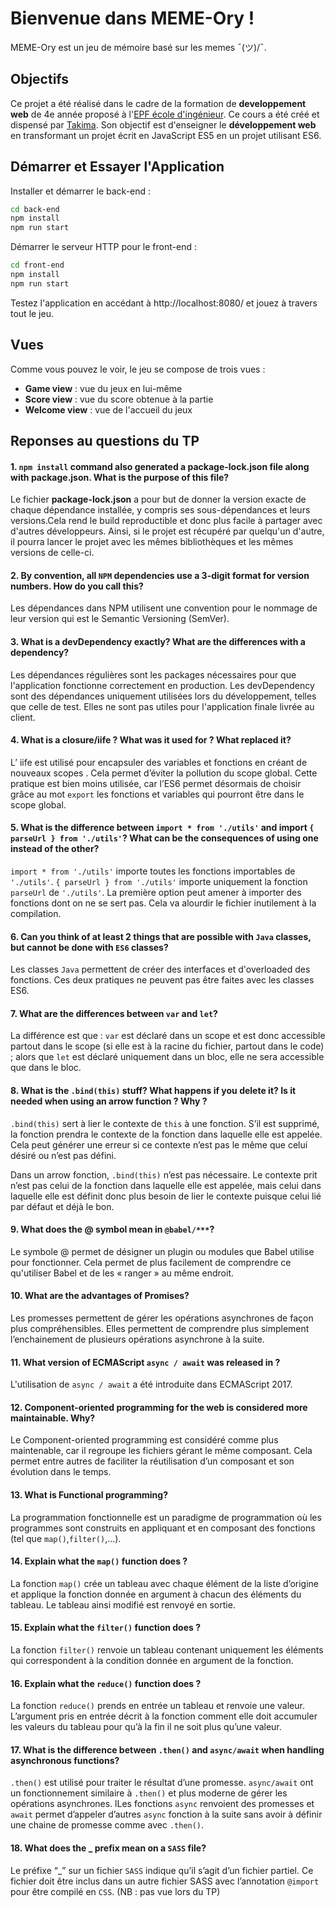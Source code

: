 # Bienvenue dans MEME-Ory !
MEME-Ory est un jeu de mémoire basé sur les memes ¯(ツ)/¯.

## Objectifs
Ce projet a été réalisé dans le cadre de la formation de **developpement web** de 
4e année proposé à l'[EPF école d'ingénieur](https://www.epf.fr/).
Ce cours a été créé et dispensé par [Takima](https://www.takima.fr/).
Son objectif est d'enseigner le **développement web** en transformant un 
projet écrit en JavaScript ES5 en un projet utilisant ES6.

## Démarrer et Essayer l'Application
Installer et démarrer le back-end :

```bash
cd back-end
npm install
npm run start
```
Démarrer le serveur HTTP pour le front-end :

```bash
cd front-end
npm install
npm run start
```
Testez l'application en accédant à http://localhost:8080/ et jouez à travers tout le jeu.

## Vues
Comme vous pouvez le voir, le jeu se compose de trois vues :

* __Game view__ : vue du jeux en lui-même
* __Score view__ : vue du score obtenue à la partie
* __Welcome view__ : vue de l'accueil du jeux

## Reponses au questions du TP

#### 1. `npm install` command also generated a **package-lock.json** file along with **package.json**. What is the purpose of this file?

Le fichier **package-lock.json** a pour but de donner la version exacte de chaque dépendance installée, y compris ses sous-dépendances et leurs versions.Cela rend le build reproductible et donc plus facile à partager avec d'autres développeurs. Ainsi, si le projet est récupéré par quelqu'un d'autre, il pourra lancer le projet avec les mêmes bibliothèques et les mêmes versions de celle-ci.

#### 2. By convention, all `NPM` dependencies use a 3-digit format for version numbers. How do you call this?

Les dépendances dans NPM utilisent une convention pour le nommage de leur version qui est le Semantic Versioning (SemVer).

#### 3. What is a devDependency exactly? What are the differences with a dependency?

Les dépendances régulières sont les packages nécessaires pour que l'application fonctionne correctement en production. Les devDependency sont des dépendances uniquement utilisées lors du développement, telles que celle de test. Elles ne sont pas utiles pour l'application finale livrée au client.

#### 4. What is a closure/iife ? What was it used for ? What replaced it?

L’ iife est utilisé pour encapsuler des variables et fonctions en créant de nouveaux scopes . Cela permet d’éviter la pollution du scope global. Cette pratique est bien moins utilisée, car l’ES6 permet désormais de choisir grâce au mot `export` les fonctions et variables qui pourront être dans le scope global.

#### 5. What is the difference between `import * from './utils'` and import `{ parseUrl } from './utils'`? What can be the consequences of using one instead of the other?

`import * from './utils'` importe toutes les fonctions importables de `'./utils'`.
`{ parseUrl } from './utils'` importe uniquement la fonction `parseUrl` de `'./utils'`.
La première option peut amener à importer des fonctions dont on ne se sert pas.
Cela va alourdir le fichier inutilement à la compilation.

#### 6. Can you think of at least 2 things that are possible with `Java` classes, but cannot be done with `ES6` classes?

Les classes `Java` permettent de créer des interfaces et d'overloaded des fonctions.
Ces deux pratiques ne peuvent pas être faites avec les classes ES6.

#### 7. What are the differences between `var` and `let`?

La différence est que : `var` est déclaré dans un scope et est donc accessible partout dans le scope (si elle est à la racine du fichier, partout dans le code) ; alors que `let` est déclaré uniquement dans un bloc, elle ne sera accessible que dans le bloc. 

#### 8. What is the `.bind(this)` stuff? What happens if you delete it? Is it needed when using an arrow function ? Why ?

`.bind(this)` sert à lier le contexte de `this` à une fonction. S’il est supprimé, la fonction prendra le contexte de la fonction dans laquelle elle est appelée. Cela peut générer une erreur si ce contexte n’est pas le même que celui désiré ou n’est pas défini.

Dans un arrow fonction, `.bind(this)` n’est pas nécessaire. Le contexte prit n’est pas celui de la fonction dans laquelle elle est appelée, mais celui dans laquelle elle est définit donc plus besoin de lier le contexte puisque celui lié par défaut et déjà le bon.

#### 9. What does the @ symbol mean in `@babel/***`?

Le symbole @ permet de désigner un plugin ou modules que Babel utilise pour fonctionner. Cela permet de plus facilement de comprendre ce qu'utiliser Babel et de les « ranger » au même endroit.

#### 10. What are the advantages of Promises?

Les promesses permettent de gérer les opérations asynchrones de façon plus compréhensibles. Elles permettent de comprendre plus simplement l’enchainement de plusieurs opérations asynchrone à la suite.

#### 11. What version of ECMAScript `async / await` was released in ?

L'utilisation de `async / await` a été introduite dans ECMAScript 2017.

#### 12. Component-oriented programming for the web is considered more maintainable. Why?

Le Component-oriented programming est considéré comme plus maintenable, car il regroupe les fichiers gérant le même composant. Cela permet entre autres de faciliter la réutilisation d’un composant et son évolution dans le temps.

#### 13. What is Functional programming?

La programmation fonctionnelle est un paradigme de programmation où les programmes sont construits en appliquant et en composant des fonctions (tel que `map()`,`filter()`,…).

#### 14. Explain what the `map()` function does ?

La fonction `map()` crée un tableau avec chaque élément de la liste d’origine et applique la fonction donnée en argument à chacun des éléments du tableau. Le tableau ainsi modifié est renvoyé en sortie.

#### 15. Explain what the `filter()` function does ?

La fonction `filter()` renvoie un tableau contenant uniquement les éléments qui correspondent à la condition donnée en argument de la fonction.

#### 16. Explain what the `reduce()` function does ?

La fonction `reduce()` prends en entrée un tableau et renvoie une valeur. L’argument pris en entrée décrit à la fonction comment elle doit accumuler les valeurs du tableau pour qu’à la fin il ne soit plus qu’une valeur.

#### 17. What is the difference between `.then()` and `async/await` when handling asynchronous functions?

`.then()` est utilisé pour traiter le résultat d’une promesse. `async/await` ont un fonctionnement similaire à `.then()` et plus moderne de gérer les opérations asynchrones. lLes fonctions `async` renvoient des promesses et `await` permet d’appeler d’autres `async` fonction à la suite sans avoir à définir une chaine de promesse comme avec `.then()`.

#### 18. What does the _ prefix mean on a `SASS` file?

Le préfixe “_” sur un fichier `SASS` indique qu’il s’agit d’un fichier partiel. Ce fichier doit être inclus dans un autre fichier SASS avec l’annotation `@import` pour être compilé en `CSS`. (NB : pas vue lors du TP)


